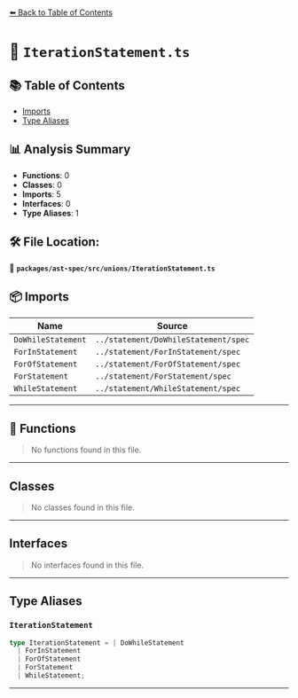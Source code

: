 [⬅️ Back to Table of Contents](../../../../index.md)

# 📄 `IterationStatement.ts`

## 📚 Table of Contents

- [Imports](#imports)
- [Type Aliases](#type-aliases)

## 📊 Analysis Summary

- **Functions**: 0
- **Classes**: 0
- **Imports**: 5
- **Interfaces**: 0
- **Type Aliases**: 1

## 🛠️ File Location:
📂 **`packages/ast-spec/src/unions/IterationStatement.ts`**

## 📦 Imports

| Name | Source |
|------|--------|
| `DoWhileStatement` | `../statement/DoWhileStatement/spec` |
| `ForInStatement` | `../statement/ForInStatement/spec` |
| `ForOfStatement` | `../statement/ForOfStatement/spec` |
| `ForStatement` | `../statement/ForStatement/spec` |
| `WhileStatement` | `../statement/WhileStatement/spec` |


---

## 🔧 Functions

> No functions found in this file.


---

## Classes

> No classes found in this file.


---

## Interfaces

> No interfaces found in this file.


---

## Type Aliases

### `IterationStatement`

```ts
type IterationStatement = | DoWhileStatement
  | ForInStatement
  | ForOfStatement
  | ForStatement
  | WhileStatement;
```


---
